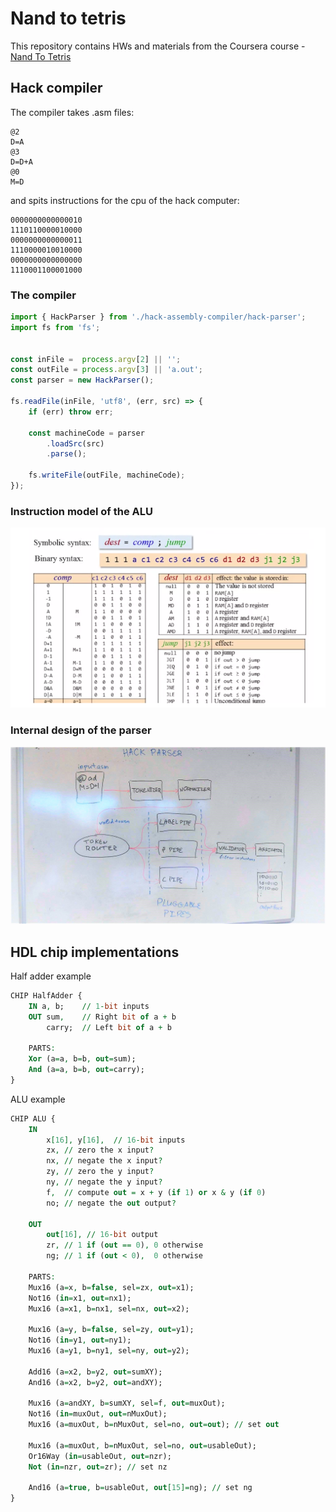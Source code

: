 # Nand to tetris
This repository contains HWs and materials from the Coursera course - [Nand To Tetris](https://www.coursera.org/learn/build-a-computer/home/welcome)

## Hack compiler

The compiler takes .asm files:

```assembly
@2
D=A
@3
D=D+A
@0
M=D
```

and spits instructions for the cpu of the hack computer:

```
0000000000000010
1110110000010000
0000000000000011
1110000010010000
0000000000000000
1110001100001000
```

### The compiler

```javascript
import { HackParser } from './hack-assembly-compiler/hack-parser';
import fs from 'fs';


const inFile =  process.argv[2] || '';
const outFile = process.argv[3] || 'a.out';
const parser = new HackParser();

fs.readFile(inFile, 'utf8', (err, src) => {
    if (err) throw err;

    const machineCode = parser
        .loadSrc(src)
        .parse();

    fs.writeFile(outFile, machineCode);
});
```

### Instruction model of the ALU

![ALU instruction model](assets/alu-instruction-model.PNG "ALU instruction model")

### Internal design of the parser

![Design of the parser](assets/design.jpg "Design of the parser")


## HDL chip implementations

Half adder example

```vhdl
CHIP HalfAdder {
    IN a, b;    // 1-bit inputs
    OUT sum,    // Right bit of a + b 
        carry;  // Left bit of a + b

    PARTS:
    Xor (a=a, b=b, out=sum);
    And (a=a, b=b, out=carry);
}
```

ALU example

```vhdl
CHIP ALU {
    IN  
        x[16], y[16],  // 16-bit inputs
        zx, // zero the x input?
        nx, // negate the x input?
        zy, // zero the y input?
        ny, // negate the y input?
        f,  // compute out = x + y (if 1) or x & y (if 0)
        no; // negate the out output?

    OUT 
        out[16], // 16-bit output
        zr, // 1 if (out == 0), 0 otherwise
        ng; // 1 if (out < 0),  0 otherwise

    PARTS:
    Mux16 (a=x, b=false, sel=zx, out=x1);
    Not16 (in=x1, out=nx1);
    Mux16 (a=x1, b=nx1, sel=nx, out=x2);

    Mux16 (a=y, b=false, sel=zy, out=y1);
    Not16 (in=y1, out=ny1);
    Mux16 (a=y1, b=ny1, sel=ny, out=y2);

    Add16 (a=x2, b=y2, out=sumXY);
    And16 (a=x2, b=y2, out=andXY);
    
    Mux16 (a=andXY, b=sumXY, sel=f, out=muxOut);
    Not16 (in=muxOut, out=nMuxOut);
    Mux16 (a=muxOut, b=nMuxOut, sel=no, out=out); // set out

    Mux16 (a=muxOut, b=nMuxOut, sel=no, out=usableOut);
    Or16Way (in=usableOut, out=nzr);
    Not (in=nzr, out=zr); // set nz

    And16 (a=true, b=usableOut, out[15]=ng); // set ng
}
```


